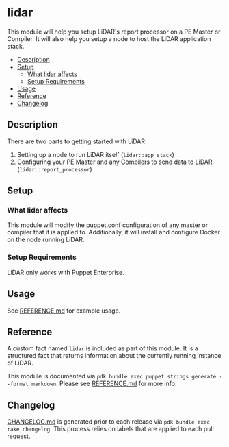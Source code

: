 
# lidar

This module will help you setup LiDAR's report processor on a PE Master or Compiler. It will also help you setup a node to host the LiDAR application stack.

- [Description](#description)
- [Setup](#setup)
  - [What lidar affects](#what-lidar-affects)
  - [Setup Requirements](#setup-requirements)
- [Usage](#usage)
- [Reference](#reference)
- [Changelog](#changelog)

## Description

There are two parts to getting started with LiDAR:

1. Setting up a node to run LiDAR itself (`lidar::app_stack`)
2. Configuring your PE Master and any Compilers to send data to LiDAR (`lidar::report_processor`)

## Setup

### What lidar affects

This module will modify the puppet.conf configuration of any master or compiler that it is applied to. Additionally, it will install and configure Docker on the node running LiDAR.

### Setup Requirements

LiDAR only works with Puppet Enterprise.

## Usage

See [REFERENCE.md](REFERENCE.md) for example usage.

## Reference

A custom fact named `lidar` is included as part of this module. It is a structured fact that returns information about the currently running instance of LiDAR.

This module is documented via `pdk bundle exec puppet strings generate --format markdown`. Please see [REFERENCE.md](REFERENCE.md) for more info.

## Changelog

[CHANGELOG.md](CHANGELOG.md) is generated prior to each release via `pdk bundle exec rake changelog`. This process relies on labels that are applied to each pull request.

